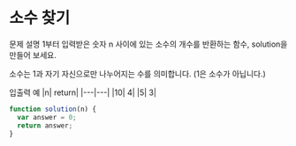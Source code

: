 # 소수 찾기

문제 설명
1부터 입력받은 숫자 n 사이에 있는 소수의 개수를 반환하는 함수, solution을 만들어 보세요.

소수는 1과 자기 자신으로만 나누어지는 수를 의미합니다.
(1은 소수가 아닙니다.)

입출력 예
|n| return|
|---|---|
|10| 4|
|5| 3|

```js
function solution(n) {
  var answer = 0;
  return answer;
}
```
